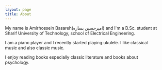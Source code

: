 ```yaml
---
layout: page
title: About
---
```



My name is Amirhossein Basareh(امیرحسین بساره) and I'm a B.Sc. student at Sharif University of Technology, school of Electrical Engineering.

I am a piano player and I recently started playing ukulele. I like classical music and also classic music.

I enjoy reading books especially classic literature and books about psychology.
